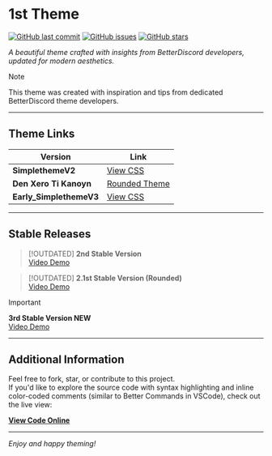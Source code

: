 # 1st Theme

[![GitHub last commit](https://img.shields.io/github/last-commit/thomasthanos/1st-theme?style=flat-square)](https://github.com/thomasthanos/1st-theme/commits/main)
[![GitHub issues](https://img.shields.io/github/issues/thomasthanos/1st-theme?style=flat-square)](https://github.com/thomasthanos/1st-theme/issues)
[![GitHub stars](https://img.shields.io/github/stars/thomasthanos/1st-theme?style=flat-square)](https://github.com/thomasthanos/1st-theme/stargazers)

_A beautiful theme crafted with insights from BetterDiscord developers, updated for modern aesthetics._

> [!NOTE]  
> This theme was created with inspiration and tips from dedicated BetterDiscord theme developers.

---

## Theme Links

<div align="center">

| **Version**              | **Link**                                                                                       |
|--------------------------|------------------------------------------------------------------------------------------------|
| **SimplethemeV2**        | [View CSS](https://thomasthanos.github.io/1st-theme/SimplethemeV2.theme.css)                     |
| **Den Xero Ti Kanoyn**   | [Rounded Theme](https://nikospepponis.github.io/links/den-xero-ti-kanoyn.theme.css)               |
| **Early_SimplethemeV3**  | [View CSS](https://thomasthanos.github.io/1st-theme/Early_SimplethemeV3.theme.css)               |

</div>

---

## Stable Releases

> [!OUTDATED]
> **2nd Stable Version**  
> [Video Demo](https://github.com/thomasthanos/1st-theme/assets/116557800/d4e122e7-f3c8-4554-9b30-ff42f772c681)

> [!OUTDATED]
> **2.1st Stable Version (Rounded)**  
> [Video Demo](https://github.com/thomasthanos/1st-theme/assets/116557800/89913b35-a6b8-450e-9372-b06759524dd7)

> [!IMPORTANT]
> **3rd Stable Version NEW**  
> [Video Demo](https://github.com/user-attachments/assets/3412be9e-7bf7-4fe2-b26a-cba148e4a0fd)

---

## Additional Information

Feel free to fork, star, or contribute to this project.  
If you'd like to explore the source code with syntax highlighting and inline color-coded comments (similar to Better Commands in VSCode), check out the live view:

**[View Code Online](https://thomasthanos.github.io/1st-theme/index.html#section-css1)**

---

_Enjoy and happy theming!_
